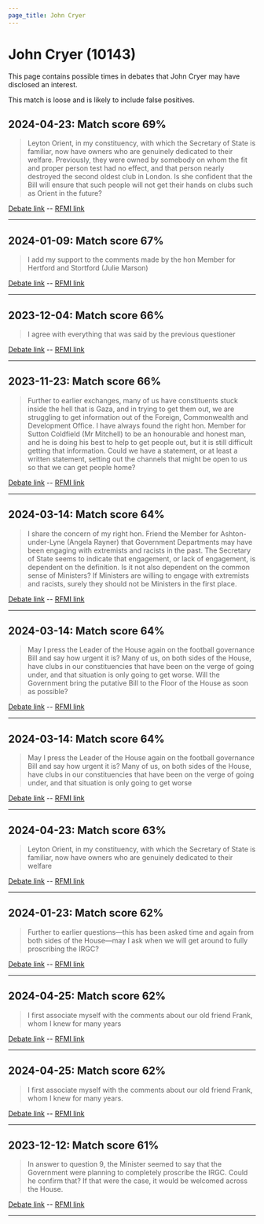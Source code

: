 ```yaml
---
page_title: John Cryer
---
```


# John Cryer  (10143)

This page contains possible times in debates that John Cryer may have disclosed an interest.

This match is loose and is likely to include false positives. 



## 2024-04-23: Match score 69%

>Leyton Orient, in my constituency, with which the Secretary of State is familiar, now have owners who are genuinely dedicated to their welfare. Previously, they were owned by somebody on whom the fit and proper person test had no effect, and that person nearly destroyed the second oldest club in London. Is she confident that the Bill will ensure that such people will not get their hands on clubs such as Orient in the future?

[Debate link](https://www.theyworkforyou.com/debates/?id=2024-04-23a.834.4)  --  [RFMI link](https://www.theyworkforyou.com/mp/10143/register)


---



## 2024-01-09: Match score 67%

>I add my support to the comments made by the hon Member for Hertford and Stortford (Julie Marson)

[Debate link](https://www.theyworkforyou.com/debates/?id=2024-01-09b.154.2)  --  [RFMI link](https://www.theyworkforyou.com/mp/10143/register)


---



## 2023-12-04: Match score 66%

>I agree with everything that was said by the previous questioner

[Debate link](https://www.theyworkforyou.com/debates/?id=2023-12-04d.3.6)  --  [RFMI link](https://www.theyworkforyou.com/mp/10143/register)


---



## 2023-11-23: Match score 66%

>Further to earlier exchanges, many of us have constituents stuck inside the hell that is Gaza, and in trying to get them out, we are struggling to get information out of the Foreign, Commonwealth and Development Office. I have always found the right hon. Member for Sutton Coldfield (Mr Mitchell) to be an honourable and honest man, and he is doing his best to help to get people out, but it is still difficult getting that information. Could we have a statement, or at least a written statement, setting out the channels that might be open to us so that we can get people home?

[Debate link](https://www.theyworkforyou.com/debates/?id=2023-11-23d.463.3)  --  [RFMI link](https://www.theyworkforyou.com/mp/10143/register)


---



## 2024-03-14: Match score 64%

>I share the concern of my right hon. Friend the Member for Ashton- under-Lyne (Angela Rayner) that Government Departments may have been engaging with extremists and racists in the past. The Secretary of State seems to indicate that engagement, or lack of engagement, is dependent on the definition. Is it not also dependent on the common sense of Ministers? If Ministers are willing to engage with extremists and racists, surely they should not be Ministers in the first place.

[Debate link](https://www.theyworkforyou.com/debates/?id=2024-03-14d.469.2)  --  [RFMI link](https://www.theyworkforyou.com/mp/10143/register)


---



## 2024-03-14: Match score 64%

>May I press the Leader of the House again on the football governance Bill and say how urgent it is? Many of us, on both sides of the House, have clubs in our constituencies that have been on the verge of going under, and that situation is only going to get worse. Will the Government bring the putative Bill to the Floor of the House as soon as possible?

[Debate link](https://www.theyworkforyou.com/debates/?id=2024-03-14d.436.0)  --  [RFMI link](https://www.theyworkforyou.com/mp/10143/register)


---



## 2024-03-14: Match score 64%

>May I press the Leader of the House again on the football governance Bill and say how urgent it is? Many of us, on both sides of the House, have clubs in our constituencies that have been on the verge of going under, and that situation is only going to get worse

[Debate link](https://www.theyworkforyou.com/debates/?id=2024-03-14d.436.0)  --  [RFMI link](https://www.theyworkforyou.com/mp/10143/register)


---



## 2024-04-23: Match score 63%

>Leyton Orient, in my constituency, with which the Secretary of State is familiar, now have owners who are genuinely dedicated to their welfare

[Debate link](https://www.theyworkforyou.com/debates/?id=2024-04-23a.834.4)  --  [RFMI link](https://www.theyworkforyou.com/mp/10143/register)


---



## 2024-01-23: Match score 62%

>Further to earlier questions—this has been asked time and again from both sides of the House—may I ask when we will get around to fully proscribing the IRGC?

[Debate link](https://www.theyworkforyou.com/debates/?id=2024-01-23f.160.3)  --  [RFMI link](https://www.theyworkforyou.com/mp/10143/register)


---



## 2024-04-25: Match score 62%

>I first associate myself with the comments about our old friend Frank, whom I knew for many years

[Debate link](https://www.theyworkforyou.com/debates/?id=2024-04-25b.1146.0)  --  [RFMI link](https://www.theyworkforyou.com/mp/10143/register)


---



## 2024-04-25: Match score 62%

>I first associate myself with the comments about our old friend Frank, whom I knew for many years.

[Debate link](https://www.theyworkforyou.com/debates/?id=2024-04-25b.1146.0)  --  [RFMI link](https://www.theyworkforyou.com/mp/10143/register)


---



## 2023-12-12: Match score 61%

>In answer to question 9, the Minister seemed to say that the Government were planning to completely proscribe the IRGC. Could he confirm that? If that were the case, it would be welcomed across the House.

[Debate link](https://www.theyworkforyou.com/debates/?id=2023-12-12b.742.2)  --  [RFMI link](https://www.theyworkforyou.com/mp/10143/register)


---

